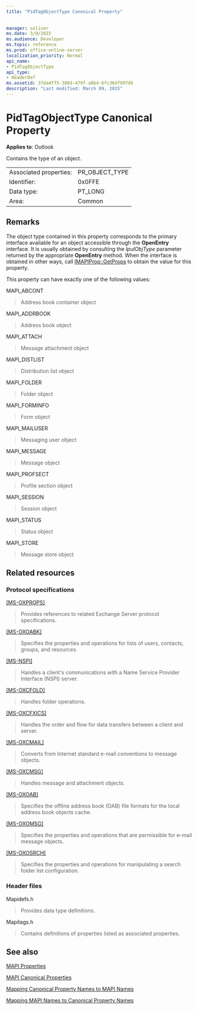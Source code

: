 ```yaml
---
title: "PidTagObjectType Canonical Property"
 
 
manager: soliver
ms.date: 3/9/2015
ms.audience: Developer
ms.topic: reference
ms.prod: office-online-server
localization_priority: Normal
api_name:
- PidTagObjectType
api_type:
- HeaderDef
ms.assetid: 37da4ff5-300d-479f-a8b4-6fc36df997d9
description: "Last modified: March 09, 2015"
---
```


# PidTagObjectType Canonical Property

  
  
**Applies to**: Outlook 
  
Contains the type of an object. 
  
|||
|:-----|:-----|
|Associated properties:  <br/> |PR_OBJECT_TYPE  <br/> |
|Identifier:  <br/> |0x0FFE  <br/> |
|Data type:  <br/> |PT_LONG  <br/> |
|Area:  <br/> |Common  <br/> |
   
## Remarks

The object type contained in this property corresponds to the primary interface available for an object accessible through the **OpenEntry** interface. It is usually obtained by consulting the  _lpulObjType_ parameter returned by the appropriate **OpenEntry** method. When the interface is obtained in other ways, call [IMAPIProp::GetProps](imapiprop-getprops.md) to obtain the value for this property. 
  
This property can have exactly one of the following values:
  
MAPI_ABCONT 
  
> Address book container object 
    
MAPI_ADDRBOOK 
  
> Address book object 
    
MAPI_ATTACH 
  
> Message attachment object 
    
MAPI_DISTLIST 
  
> Distribution list object 
    
MAPI_FOLDER 
  
> Folder object 
    
MAPI_FORMINFO 
  
> Form object 
    
MAPI_MAILUSER 
  
> Messaging user object 
    
MAPI_MESSAGE 
  
> Message object 
    
MAPI_PROFSECT 
  
> Profile section object 
    
MAPI_SESSION 
  
> Session object 
    
MAPI_STATUS 
  
> Status object 
    
MAPI_STORE 
  
> Message store object
    
## Related resources

### Protocol specifications

[[MS-OXPROPS]](http://msdn.microsoft.com/library/f6ab1613-aefe-447d-a49c-18217230b148%28Office.15%29.aspx)
  
> Provides references to related Exchange Server protocol specifications.
    
[[MS-OXOABK]](http://msdn.microsoft.com/library/f4cf9b4c-9232-4506-9e71-2270de217614%28Office.15%29.aspx)
  
> Specifies the properties and operations for lists of users, contacts, groups, and resources.
    
[[MS-NSPI]](http://msdn.microsoft.com/library/6dd0a3ea-b4d4-4a73-a857-add03a89a543%28Office.15%29.aspx)
  
> Handles a client's communications with a Name Service Provider Interface (NSPI) server.
    
[[MS-OXCFOLD]](http://msdn.microsoft.com/library/c0f31b95-c07f-486c-98d9-535ed9705fbf%28Office.15%29.aspx)
  
> Handles folder operations.
    
[[MS-OXCFXICS]](http://msdn.microsoft.com/library/b9752f3d-d50d-44b8-9e6b-608a117c8532%28Office.15%29.aspx)
  
> Handles the order and flow for data transfers between a client and server.
    
[[MS-OXCMAIL]](http://msdn.microsoft.com/library/b60d48db-183f-4bf5-a908-f584e62cb2d4%28Office.15%29.aspx)
  
> Converts from Internet standard e-mail conventions to message objects.
    
[[MS-OXCMSG]](http://msdn.microsoft.com/library/7fd7ec40-deec-4c06-9493-1bc06b349682%28Office.15%29.aspx)
  
> Handles message and attachment objects.
    
[[MS-OXOAB]](http://msdn.microsoft.com/library/b4750386-66ec-4e69-abb6-208dd131c7de%28Office.15%29.aspx)
  
> Specifies the offline address book (OAB) file formats for the local address book objects cache.
    
[[MS-OXOMSG]](http://msdn.microsoft.com/library/daa9120f-f325-4afb-a738-28f91049ab3c%28Office.15%29.aspx)
  
> Specifies the properties and operations that are permissible for e-mail message objects.
    
[[MS-OXOSRCH]](http://msdn.microsoft.com/library/c72e49b8-78c7-4483-ad65-e46e9133673b%28Office.15%29.aspx)
  
> Specifies the properties and operations for manipulating a search folder list configuration.
    
### Header files

Mapidefs.h
  
> Provides data type definitions.
    
Mapitags.h
  
> Contains definitions of properties listed as associated properties.
    
## See also



[MAPI Properties](mapi-properties.md)
  
[MAPI Canonical Properties](mapi-canonical-properties.md)
  
[Mapping Canonical Property Names to MAPI Names](mapping-canonical-property-names-to-mapi-names.md)
  
[Mapping MAPI Names to Canonical Property Names](mapping-mapi-names-to-canonical-property-names.md)

